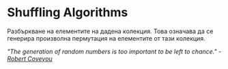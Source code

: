 # Shuffling Algorithms

Разбъркване на елементите на дадена колекция. Това означава да се генерира произволна пермутация на елементите от тази колекция.

*"Тhe generation of random numbers is too important to be left to chance." - [Robert Coveyou](https://en.wikipedia.org/wiki/Robert_Coveyou)*

